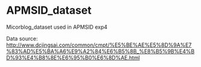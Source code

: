 # APMSID_dataset
Micorblog_dataset used in APMSID exp4

Data source:
http://www.dcjingsai.com/common/cmpt/%E5%BE%AE%E5%8D%9A%E7%83%AD%E5%BA%A6%E9%A2%84%E6%B5%8B_%E8%B5%9B%E4%BD%93%E4%B8%8E%E6%95%B0%E6%8D%AE.html
